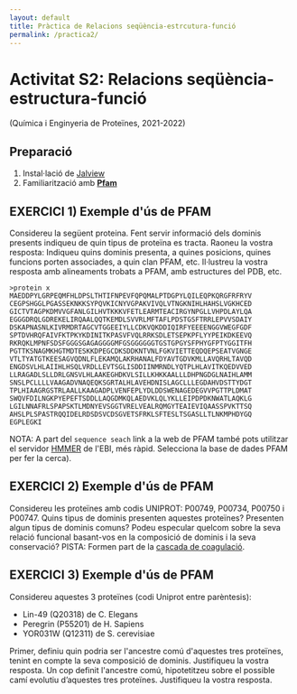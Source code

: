```yaml
---
layout: default
title: Pràctica de Relacions seqüència-estrcutura-funció
permalink: /practica2/
---
```


# Activitat S2: Relacions seqüència-estructura-funció

(Química i Enginyeria de Proteïnes, 2021-2022)

## Preparació

1. Instal·lació de [Jalview](http://www.jalview.org/getdown/release/#)
2. Familiarització amb **[Pfam](https://pfam.xfam.org/)**

## EXERCICI 1) Exemple d'ús de PFAM

Considereu la següent proteina. Fent servir informació dels dominis presents indiqueu de quin tipus de proteïna es tracta. Raoneu la vostra resposta: Indiqueu quins dominis presenta, a quines posicions, quines funcions porten associades, a quin clan PFAM, etc. Il·lustreu la vostra resposta amb alineaments trobats a PFAM, amb estructures del PDB, etc.

```
>protein x
MAEDDPYLGRPEQMFHLDPSLTHTIFNPEVFQPQMALPTDGPYLQILEQPKQRGFRFRYV
CEGPSHGGLPGASSEKNKKSYPQVKICNYVGPAKVIVQLVTNGKNIHLHAHSLVGKHCED
GICTVTAGPKDMVVGFANLGILHVTKKKVFETLEARMTEACIRGYNPGLLVHPDLAYLQA
EGGGDRQLGDREKELIRQAALQQTKEMDLSVVRLMFTAFLPDSTGSFTRRLEPVVSDAIY
DSKAPNASNLKIVRMDRTAGCVTGGEEIYLLCDKVQKDDIQIRFYEEEENGGVWEGFGDF
SPTDVHRQFAIVFKTPKYKDINITKPASVFVQLRRKSDLETSEPKPFLYYPEIKDKEEVQ
RKRQKLMPNFSDSFGGGSGAGAGGGGMFGSGGGGGGTGSTGPGYSFPHYGFPTYGGITFH
PGTTKSNAGMKHGTMDTESKKDPEGCDKSDDKNTVNLFGKVIETTEQDQEPSEATVGNGE
VTLTYATGTKEESAGVQDNLFLEKAMQLAKRHANALFDYAVTGDVKMLLAVQRHLTAVQD
ENGDSVLHLAIIHLHSQLVRDLLEVTSGLISDDIINMRNDLYQTPLHLAVITKQEDVVED
LLRAGADLSLLDRLGNSVLHLAAKEGHDKVLSILLKHKKAALLLDHPNGDGLNAIHLAMM
SNSLPCLLLLVAAGADVNAQEQKSGRTALHLAVEHDNISLAGCLLLEGDAHVDSTTYDGT
TPLHIAAGRGSTRLAALLKAAGADPLVENFEPLYDLDDSWENAGEDEGVVPGTTPLDMAT
SWQVFDILNGKPYEPEFTSDDLLAQGDMKQLAEDVKLQLYKLLEIPDPDKNWATLAQKLG
LGILNNAFRLSPAPSKTLMDNYEVSGGTVRELVEALRQMGYTEAIEVIQAASSPVKTTSQ
AHSLPLSPASTRQQIDELRDSDSVCDSGVETSFRKLSFTESLTSGASLLTLNKMPHDYGQ
EGPLEGKI
```

NOTA: A part del `sequence seach` link a la web de PFAM també pots utilitzar el servidor [HMMER](https://www.ebi.ac.uk/Tools/hmmer/search/hmmscan) de l'EBI, més ràpid. Selecciona la base de dades PFAM per fer la cerca).

## EXERCICI 2) Exemple d'ús de PFAM

Considereu les proteïnes amb codis UNIPROT: P00749, P00734, P00750 i P00747. Quins tipus de dominis presenten aquestes proteïnes? Presenten algun tipus de dominis comuns? Podeu especular quelcom sobre la seva relació funcional basant-vos en la composició de dominis i la seva conservació? PISTA: Formen part de la [cascada de coagulació](https://www.osmosis.org/answers/coagulation-cascade).

## EXERCICI 3) Exemple d'ús de PFAM

Considereu aquestes 3 proteïnes (codi Uniprot entre parèntesis): 

* Lin-49 (Q20318) de C. Elegans
* Peregrin (P55201) de H. Sapiens
* YOR031W (Q12311) de S. cerevisiae

Primer, definiu quin podria ser l'ancestre comú d'aquestes tres proteïnes, tenint en compte la seva composició de dominis. Justifiqueu la vostra resposta. Un cop definit l'ancestre comú, hipotetitzeu sobre el possible camí evolutiu d’aquestes tres proteïnes. Justifiqueu la vostra resposta.